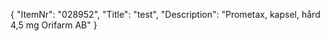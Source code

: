 {
  "ItemNr": "028952",
  "Title": "test",
  "Description": "Prometax, kapsel, hård 4,5 mg Orifarm AB"
}